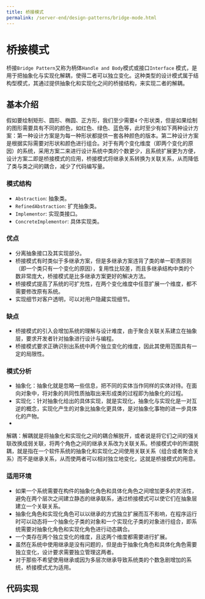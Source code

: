 ```yaml
---
title: 桥接模式
permalink: /server-end/design-patterns/bridge-mode.html
---
```


# 桥接模式

桥接`Bridge Pattern`又称为柄体`Handle and Body`模式或接口`Interface`
模式，是用于把抽象化与实现化解耦，使得二者可以独立变化。这种类型的设计模式属于结构型模式，其通过提供抽象化和实现化之间的桥接结构，来实现二者的解耦。

## 基本介绍

假如要绘制矩形、圆形、椭圆、正方形，我们至少需要`4`
个形状类，但是如果绘制的图形需要具有不同的颜色，如红色、绿色、蓝色等，此时至少有如下两种设计方案：第一种设计方案是为每一种形状都提供一套各种颜色的版本。第二种设计方案是根据实际需要对形状和颜色进行组合。对于有两个变化维度（即两个变化的原因）的系统，采用方案二来进行设计系统中类的个数更少，且系统扩展更为方便，设计方案二即是桥接模式的应用，桥接模式将继承关系转换为关联关系，从而降低了类与类之间的耦合，减少了代码编写量。

### 模式结构

- `Abstraction`: 抽象类。
- `RefinedAbstraction`: 扩充抽象类。
- `Implementor`: 实现类接口。
- `ConcreteImplementor`: 具体实现类。

### 优点

- 分离抽象接口及其实现部分。
- 桥接模式有时类似于多继承方案，但是多继承方案违背了类的单一职责原则（即一个类只有一个变化的原因），复用性比较差，而且多继承结构中类的个数非常庞大，桥接模式是比多继承方案更好的解决方法。
- 桥接模式提高了系统的可扩充性，在两个变化维度中任意扩展一个维度，都不需要修改原有系统。
- 实现细节对客户透明，可以对用户隐藏实现细节。

### 缺点

- 桥接模式的引入会增加系统的理解与设计难度，由于聚合关联关系建立在抽象层，要求开发者针对抽象进行设计与编程。
- 桥接模式要求正确识别出系统中两个独立变化的维度，因此其使用范围具有一定的局限性。

### 模式分析

- 抽象化：抽象化就是忽略一些信息，把不同的实体当作同样的实体对待。在面向对象中，将对象的共同性质抽取出来形成类的过程即为抽象化的过程。
- 实现化：针对抽象化给出的具体实现，就是实现化，抽象化与实现化是一对互逆的概念，实现化产生的对象比抽象化更具体，是对抽象化事物的进一步具体化的产物。
-

解耦：解耦就是将抽象化和实现化之间的耦合解脱开，或者说是将它们之间的强关联改换成弱关联，将两个角色之间的继承关系改为关联关系。桥接模式中的所谓脱耦，就是指在一个软件系统的抽象化和实现化之间使用关联关系（组合或者聚合关系）而不是继承关系，从而使两者可以相对独立地变化，这就是桥接模式的用意。

### 适用环境

- 如果一个系统需要在构件的抽象化角色和具体化角色之间增加更多的灵活性，避免在两个层次之间建立静态的继承联系，通过桥接模式可以使它们在抽象层建立一个关联关系。
- 抽象化角色和实现化角色可以以继承的方式独立扩展而互不影响，在程序运行时可以动态将一个抽象化子类的对象和一个实现化子类的对象进行组合，即系统需要对抽象化角色和实现化角色进行动态耦合。
- 一个类存在两个独立变化的维度，且这两个维度都需要进行扩展。
- 虽然在系统中使用继承是没有问题的，但是由于抽象化角色和具体化角色需要独立变化，设计要求需要独立管理这两者。
- 对于那些不希望使用继承或因为多层次继承导致系统类的个数急剧增加的系统，桥接模式尤为适用。

## 代码实现
